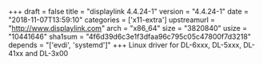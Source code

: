 +++
draft = false
title = "displaylink 4.4.24-1"
version = "4.4.24-1"
date = "2018-11-07T13:59:10"
categories = ['x11-extra']
upstreamurl = "http://www.displaylink.com"
arch = "x86_64"
size = "3820840"
usize = "10441646"
sha1sum = "4f6d39d6c3e1f3dfaa96c795c05c47800f7d3218"
depends = "['evdi', 'systemd']"
+++
Linux driver for DL-6xxx, DL-5xxx, DL-41xx and DL-3x00